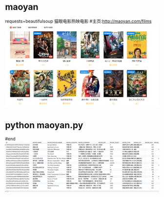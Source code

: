 # maoyan
requests+beautifulsoup 猫眼电影热映电影
#主页:http://maoyan.com/films
![image](https://github.com/MacXing/maoyan/blob/master/home.png)


# python maoyan.py

#end
![image](https://github.com/MacXing/maoyan/blob/master/db.png)

